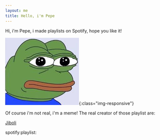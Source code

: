 ```yaml
---
layout: me
title: Hello, i'm Pepe
---
```


Hi, i'm Pepe, i made playlists on Spotify, hope you like it!

![Pepe](/assets/img/pepe.jpg){:class="img-responsive"}

Of course i'm not real, i'm a meme!
The real creator of those playlist are:

[Jiboli](https://twitter.com/ojiboli)

spotify:playlist:
